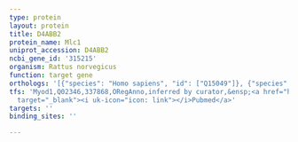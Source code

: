 ```yaml
---
type: protein
layout: protein
title: D4ABB2
protein_name: Mlc1
uniprot_accession: D4ABB2
ncbi_gene_id: '315215'
organism: Rattus norvegicus
function: target gene
orthologs: '[{"species": "Homo sapiens", "id": ["Q15049"]}, {"species": "Mus musculus", "id": ["MOUSE14406"]}]'
tfs: 'Myod1,Q02346,337868,ORegAnno,inferred by curator,&ensp;<a href="https://www.ncbi.nlm.nih.gov/pubmed/?term=1847512%5Buid%5D+OR+26578589%5Buid%5D"
  target="_blank"><i uk-icon="icon: link"></i>Pubmed</a>'
targets: ''
binding_sites: ''

---
```

